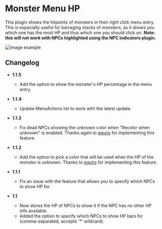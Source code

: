 # Monster Menu HP

This plugin shows the hitpoints of monsters in their right click menu entry. This is especially useful for barraging 
stacks of monsters, as it shows you which one has the most HP and thus which one you should click on. 
**Note: this will not work with NPCs highlighted using the NPC indicators plugin.** 

![Image example](https://i.imgur.com/JBwmeyE.png)

## Changelog
 - **1.1.5**
   - Add the option to show the monster's HP percentage in the menu entry.

- **1.1.4**
   - Update MenuActions list to work with the latest update.
   
 - **1.1.3**
   - Fix dead NPCs showing the unknown color when "Recolor when unknown" is enabled. Thanks again to [equirs](https://github.com/equirs) for 
   implementing this feature.
   
 - **1.1.2**
   - Add the option to pick a color that will be used when the HP of the monster is unknown. Thanks to [equirs](https://github.com/equirs) for 
   implementing this feature.

 - **1.1.1**
   - Fix an issue with the feature that allows you to specify which NPCs to show HP for.
 
 - **1.1**
   - Now stores the HP of NPCs to show it if the NPC has no other HP info available.
   - Added the option to specify which NPCs to show HP bars for (comma-separated, accepts '*' wildcard).
